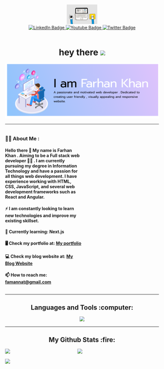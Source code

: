<div align="center">
<div id="header">
  <img src="https://github.com/itsfarhankhan28/itsfarhankhan28/blob/assets/webgif.gif?raw=true" width="100"/>
</div>
<div id="badges">
  <a href="your-linkedin-URL">
    <img src="https://img.shields.io/badge/LinkedIn-blue?style=for-the-badge&logo=linkedin&logoColor=white" alt="LinkedIn Badge"/>
  </a>
  <a href="your-youtube-URL">
    <img src="https://img.shields.io/badge/Instagram-pink?style=for-the-badge&logo=instagram&logoColor=white" alt="Youtube Badge"/>
  </a>
  <a href="your-twitter-URL">
    <img src="https://img.shields.io/badge/Twitter-blue?style=for-the-badge&logo=twitter&logoColor=white" alt="Twitter Badge"/>
  </a>
</div>
<img src="https://komarev.com/ghpvc/?username=itsfarhankhan28&style=flat-square&color=blue" alt=""/>
<h1>
  hey there
  <img src="https://media.giphy.com/media/hvRJCLFzcasrR4ia7z/giphy.gif" width="30px"/>
</h1>
<div align="center">
  <img src="https://github.com/itsfarhankhan28/itsfarhankhan28/blob/assets/readmeimg.png?raw=true"/>
</div>
</div>

---

<div style="display:flex;justify-items:center;align-items:end;flex-direction:row">

<div style="width:50%">

### :man_technologist: About Me :

#### Hello there :wave: My name is Farhan Khan . Aiming to be a Full stack web developer :man_technologist: . I am currently pursuing my degree in Information Technology and have a passion for all things web development. I have experience working with HTML, CSS, JavaScript, and several web development frameworks such as React and Angular.

#### :zap:  I am constantly looking to learn new technologies and improve my existing skillset.

#### 🌠 Currently learning: Next.js

#### 🖥 Check my portfolio at: [My portfolio](https://portfolio2-m2jd.vercel.app/)

#### 💻 Check my blog website at: [My Blog Website](https://my-blog-app-six.vercel.app/)

#### :mailbox: How to reach me: [famannat@gmail.com](famannat@gmail.com)

</div>

</div>

---

<div align="center">
<h2>Languages and Tools :computer:</h2>
</div>
<p align="center">
  <a href="https://skillicons.dev">
    <img src="https://skillicons.dev/icons?i=c,cpp,html,css,javascript,java,python,react,nodejs,express,mongodb,next,markdown,typescript,vercel,bootstrap,flutter,dart,mui,tailwindcss,postman,figma,webflow" />
  </a>
</p>

---

<h2  align="center">My Github Stats :fire:</h2>

<img align="left" width=47% src="https://streak-stats.demolab.com/?user=itsfarhankhan28&theme=nightowl"/>

<img width=47% src="https://github-readme-stats.vercel.app/api?username=itsfarhankhan28&theme=nightowl&show_icons=true" />

<img src="https://github-readme-stats.vercel.app/api/top-langs/?username=itsfarhankhan28&layout=compact&theme=nightowl"></img>
